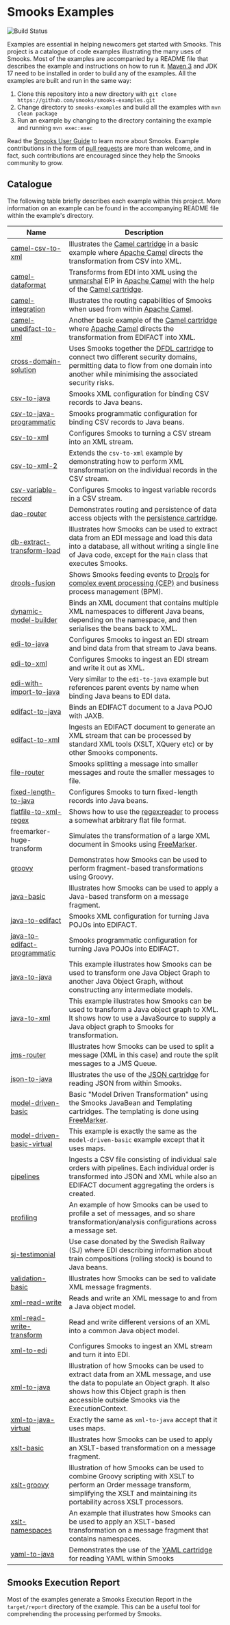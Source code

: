 Smooks Examples
===============

![Build Status](https://github.com/smooks/smooks-examples/workflows/CI/badge.svg)

Examples are essential in helping newcomers get started with Smooks. This project is a catalogue of code examples illustrating the many uses of Smooks. Most of the examples are accompanied by a README file that describes the example and instructions on how to run it. [Maven 3](https://maven.apache.org/) and JDK 17 need to be installed in order to build any of the examples. All the examples are built and run in the same way:

1. Clone this repository into a new directory with `git clone https://github.com/smooks/smooks-examples.git`
2. Change directory to `smooks-examples` and build all the examples with `mvn clean package`
3. Run an example by changing to the directory containing the example and running `mvn exec:exec`

Read the [Smooks User Guide](https://www.smooks.org/documentation/) to learn more about Smooks. Example contributions in the form of [pull requests](https://github.com/smooks/smooks-examples/pulls) are more than welcome, and in fact, such contributions are encouraged since they help the Smooks community to grow.

## Catalogue

The following table briefly describes each example within this project. More information on an example can be found in the accompanying README file within the example's directory.

| **Name**                                                               | **Description**                                                                                                                                                                                                                                                 |
| ---------------------------------------------------------------------- | --------------------------------------------------------------------------------------------------------------------------------------------------------------------------------------------------------------------------------------------------------------- |
| [camel-csv-to-xml](camel/camel-csv-to-xml/README.md)                   | Illustrates the [Camel cartridge](https://github.com/smooks/smooks-camel-cartridge) in a basic example where [Apache Camel](https://camel.apache.org/) directs the transformation from CSV into XML.                                                            |
| [camel-dataformat](camel/camel-dataformat/README.md)                   | Transforms from EDI into XML using the [unmarshal](https://camel.apache.org/components/next/eips/unmarshal-eip.html) EIP in [Apache Camel](https://camel.apache.org/) with the help of the [Camel cartridge](https://github.com/smooks/smooks-camel-cartridge). |
| [camel-integration](camel/camel-integration/README.md)                 | Illustrates the routing capabilities of Smooks when used from within [Apache Camel](https://camel.apache.org/).                                                                                                                                                 |
| [camel-unedifact-to-xml](camel/camel-unedifact-to-xml/README.md)       | Another basic example of the [Camel cartridge](https://github.com/smooks/smooks-camel-cartridge) where [Apache Camel](https://camel.apache.org/) directs the transformation from EDIFACT into XML.                                                              |
| [cross-domain-solution](cross-domain-solution/README.md)               | Uses Smooks together the [DFDL cartridge](https://github.com/smooks/smooks-dfdl-cartridge) to connect two different security domains, permitting data to flow from one domain into another while minimising the associated security risks.                      |
| [csv-to-java](csv-to-java/README.md)                                   | Smooks XML configuration for binding CSV records to Java beans.                                                                                                                                                                                                 |
| [csv-to-java-programmatic](csv-to-java-programmatic/README.md)         | Smooks programmatic configuration for binding CSV records to Java beans.                                                                                                                                                                                        |
| [csv-to-xml](csv-to-xml/README.md)                                     | Configures Smooks to turning a CSV stream into an XML stream.                                                                                                                                                                                                   |
| [csv-to-xml-2](csv-to-xml-2/README.md)                                 | Extends the `csv-to-xml` example by demonstrating how to perform XML transformation on the individual records in the CSV stream.                                                                                                                                |
| [csv-variable-record](csv-variable-record/README.md)                   | Configures Smooks to ingest variable records in a CSV stream.                                                                                                                                                                                                   |
| [dao-router](dao-router/README.md)                                     | Demonstrates routing and persistence of data access objects with the [persistence cartridge](https://github.com/smooks/smooks-persistence-cartridge).                                                                                                           |
| [db-extract-transform-load](db-extract-transform-load/README.md)       | Illustrates how Smooks can be used to extract data from an EDI message and load this data into a database, all without writing a single line of Java code, except for the `Main` class that executes Smooks.                                                    |
| [drools-fusion](drools-fusion/README.md)                               | Shows Smooks feeding events to [Drools](https://www.drools.org/) for [complex event processing (CEP)](https://en.wikipedia.org/wiki/Complex_event_processing) and business process management (BPM).                                                            |
| [dynamic-model-builder](dynamic-model-builder/README.md)               | Binds an XML document that contains multiple XML namespaces to different Java beans, depending on the namespace, and then serialises the beans back to XML.                                                                                                     |
| [edi-to-java](edi-to-java/README.md)                                   | Configures Smooks to ingest an EDI stream and bind data from that stream to Java beans.                                                                                                                                                                         |
| [edi-to-xml](edi-to-xml/README.md)                                     | Configures Smooks to ingest an EDI stream and write it out as XML.                                                                                                                                                                                              |
| [edi-with-import-to-java](edi-with-import-to-java/README.md)           | Very similar to the `edi-to-java` example but references parent events by name when binding Java beans to EDI data.                                                                                                                                             |
| [edifact-to-java](edifact-to-java/README.md)                           | Binds an EDIFACT document to a Java POJO with JAXB.                                                                                                                                                                                                             |
| [edifact-to-xml](edifact-to-xml/README.md)                             | Ingests an EDIFACT document to generate an XML stream that can be processed by standard XML tools (XSLT, XQuery etc) or by other Smooks components.                                                                                                             |
| [file-router](file-router/README.md)                                   | Smooks splitting a message into smaller messages and route the smaller messages to file.                                                                                                                                                                        |
| [fixed-length-to-java](fixed-length-to-java/README.md)                 | Configures Smooks to turn fixed-length records into Java beans.                                                                                                                                                                                                 |
| [flatfile-to-xml-regex](flatfile-to-xml-regex/README.md)               | Shows how to use the <regex:reader> to process a somewhat arbitrary flat file format.                                                                                                                                                                           |
| freemarker-huge-transform                                              | Simulates the transformation of a large XML document in Smooks using [FreeMarker](https://freemarker.apache.org/index.html).                                                                                                                                    |
| [groovy](groovy/README.md)                                             | Demonstrates how Smooks can be used to perform fragment-based transformations using Groovy.                                                                                                                                                                     |
| [java-basic](java-basic/README.md)                                     | Illustrates how Smooks can be used to apply a Java-based transform on a message fragment.                                                                                                                                                                       |
| [java-to-edifact](java-to-edifact/README.md)                           | Smooks XML configuration for turning Java POJOs into EDIFACT.                                                                                                                                                                                                   |
| [java-to-edifact-programmatic](java-to-edifact-programmatic/README.md) | Smooks programmatic configuration for turning Java POJOs into EDIFACT.                                                                                                                                                                                          |
| [java-to-java](java-to-java/README.md)                                 | This example illustrates how Smooks can be used to transform one Java Object Graph to another Java Object Graph, without constructing any intermediate models.                                                                                                  |
| [java-to-xml](java-to-xml/README.md)                                   | This example illustrates how Smooks can be used to transform a Java object graph to XML.  It shows how to use a JavaSource to supply a Java object graph to Smooks for transformation.                                                                          |
| [jms-router](jms-router/README.md)                                     | Illustrates how Smooks can be used to split a message (XML in this case) and route the split messages to a JMS Queue.                                                                                                                                           |
| [json-to-java](json-to-java/README.md)                                 | Illustrates the use of the [JSON cartridge](https://github.com/smooks/smooks-json-cartridge) for reading JSON from within Smooks.                                                                                                                               |
| [model-driven-basic]()                                                 | Basic "Model Driven Transformation" using the Smooks JavaBean and Templating cartridges.  The templating is done using [FreeMarker](https://freemarker.apache.org/index.html).                                                                                  |
| [model-driven-basic-virtual](model-driven-basic-virtual/README.md)     | This example is exactly the same as the `model-driven-basic` example except that it uses maps.                                                                                                                                                                  |
| [pipelines](pipelines/README.md)                                       | Ingests a CSV file consisting of individual sale orders with pipelines. Each individual order is transformed into JSON and XML while also an EDIFACT document aggregating the orders is created.                                                                |
| [profiling](profiling/README.md)                                       | An example of how Smooks can be used to profile a set of messages, and so share transformation/analysis configurations across a message set.                                                                                                                    |
| [sj-testimonial](sj-testimonial/README.md)                             | Use case donated by the Swedish Railway (SJ) where EDI describing information about train compositions (rolling stock) is bound to Java beans.                                                                                                                  |
| [validation-basic](validation-basic/README.md)                         | Illustrates how Smooks can be sed to validate XML message fragments.                                                                                                                                                                                            |
| [xml-read-write](xml-read-write/README.md)                             | Reads and write an XML message to and from a Java object model.                                                                                                                                                                                                 |
| [xml-read-write-transform](xml-read-write-transform/README.md)         | Read and write different versions of an XML into a common Java object model.                                                                                                                                                                                    | 
| [xml-to-edi](xml-to-edi/README.md)                                     | Configures Smooks to ingest an XML stream and turn it into EDI.                                                                                                                                                                                                 |
| [xml-to-java](xml-to-java/README.md)                                   | Illustration of how Smooks can be used to extract data from an XML message, and use the data to populate an Object graph.  It also shows how this Object graph is then accessible outside Smooks via the ExecutionContext.                                      |
| [xml-to-java-virtual](xml-to-java-virtual/README.md)                   | Exactly the same as `xml-to-java` accept that it uses maps.                                                                                                                                                                                                     |
| [xslt-basic](xslt-basic/README.md)                                     | Illustrates how Smooks can be used to apply an XSLT-based transformation on a message fragment.                                                                                                                                                                 |
| [xslt-groovy](xslt-groovy/README.md)                                   | Illustration of how Smooks can be used to combine Groovy scripting with XSLT to perform an Order message transform, simplifying the XSLT and maintaining its portability across XSLT processors.                                                                |
| [xslt-namespaces](xslt-namespaces/README.md)                           | An example that illustrates how Smooks can be used to apply an XSLT-based transformation on a message fragment that contains namespaces.                                                                                                                        |
| [yaml-to-java](yaml-to-java/README.md)                                 | Demonstrates the use of the [YAML cartridge](https://github.com/smooks/smooks-yaml-cartridge/) for reading YAML within Smooks                                                                                                                                   |

## Smooks Execution Report

Most of the examples generate a Smooks Execution Report in the `target/report` directory of the example.  This can be a useful tool for comprehending the processing performed by Smooks.
